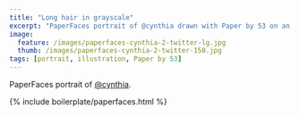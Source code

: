 ```yaml
---
title: "Long hair in grayscale"
excerpt: "PaperFaces portrait of @cynthia drawn with Paper by 53 on an iPad."
image: 
  feature: /images/paperfaces-cynthia-2-twitter-lg.jpg
  thumb: /images/paperfaces-cynthia-2-twitter-150.jpg
tags: [portrait, illustration, Paper by 53]
---
```


PaperFaces portrait of [@cynthia](http://twitter.com/cynthia).

{% include boilerplate/paperfaces.html %}